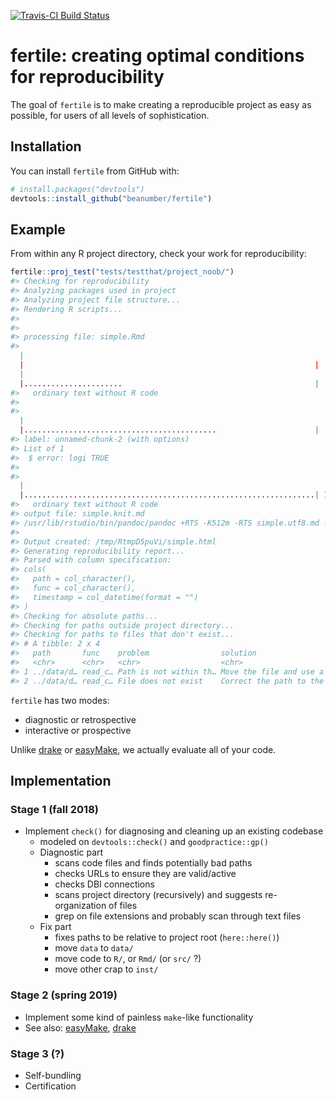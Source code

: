 
<!-- README.md is generated from README.Rmd. Please edit that file -->
[![Travis-CI Build Status](https://travis-ci.org/beanumber/fertile.svg?branch=master)](https://travis-ci.org/beanumber/fertile)

fertile: creating optimal conditions for reproducibility
========================================================

The goal of `fertile` is to make creating a reproducible project as easy as possible, for users of all levels of sophistication.

Installation
------------

You can install `fertile` from GitHub with:

``` r
# install.packages("devtools")
devtools::install_github("beanumber/fertile")
```

Example
-------

From within any R project directory, check your work for reproducibility:

``` r
fertile::proj_test("tests/testthat/project_noob/")
#> Checking for reproducibility
#> Analyzing packages used in project
#> Analyzing project file structure...
#> Rendering R scripts...
#> 
#> 
#> processing file: simple.Rmd
#> 
  |                                                                       
  |                                                                 |   0%
  |                                                                       
  |......................                                           |  33%
#>   ordinary text without R code
#> 
#> 
  |                                                                       
  |...........................................                      |  67%
#> label: unnamed-chunk-2 (with options) 
#> List of 1
#>  $ error: logi TRUE
#> 
#> 
  |                                                                       
  |.................................................................| 100%
#>   ordinary text without R code
#> output file: simple.knit.md
#> /usr/lib/rstudio/bin/pandoc/pandoc +RTS -K512m -RTS simple.utf8.md --to html4 --from markdown+autolink_bare_uris+ascii_identifiers+tex_math_single_backslash --output /tmp/RtmpD5puVi/simple.html --smart --email-obfuscation none --self-contained --standalone --section-divs --template /home/bbaumer/R/x86_64-pc-linux-gnu-library/3.4/rmarkdown/rmd/h/default.html --no-highlight --variable highlightjs=1 --variable 'theme:bootstrap' --include-in-header /tmp/RtmpD5puVi/rmarkdown-str6532c5ff806.html --mathjax --variable 'mathjax-url:https://mathjax.rstudio.com/latest/MathJax.js?config=TeX-AMS-MML_HTMLorMML'
#> 
#> Output created: /tmp/RtmpD5puVi/simple.html
#> Generating reproducibility report...
#> Parsed with column specification:
#> cols(
#>   path = col_character(),
#>   func = col_character(),
#>   timestamp = col_datetime(format = "")
#> )
#> Checking for absolute paths...
#> Checking for paths outside project directory...
#> Checking for paths to files that don't exist...
#> # A tibble: 2 x 4
#>   path       func    problem                solution                      
#>   <chr>      <chr>   <chr>                  <chr>                         
#> 1 ../data/d… read_c… Path is not within th… Move the file and use a relat…
#> 2 ../data/d… read_c… File does not exist    Correct the path to the file
```

`fertile` has two modes:

-   diagnostic or retrospective
-   interactive or prospective

Unlike [drake](https://github.com/ropensci/drake) or [easyMake](https://github.com/GShotwell/easyMake), we actually evaluate all of your code.

Implementation
--------------

### Stage 1 (fall 2018)

-   Implement `check()` for diagnosing and cleaning up an existing codebase
    -   modeled on `devtools::check()` and `goodpractice::gp()`
    -   Diagnostic part
        -   scans code files and finds potentially bad paths
        -   checks URLs to ensure they are valid/active
        -   checks DBI connections
        -   scans project directory (recursively) and suggests re-organization of files
        -   grep on file extensions and probably scan through text files
    -   Fix part
        -   fixes paths to be relative to project root (`here::here()`)
        -   move `data` to `data/`
        -   move code to `R/`, or `Rmd/` (or `src/` ?)
        -   move other crap to `inst/`

### Stage 2 (spring 2019)

-   Implement some kind of painless `make`-like functionality
-   See also: [easyMake](https://github.com/GShotwell/easyMake), [drake](https://github.com/ropensci/drake)

### Stage 3 (?)

-   Self-bundling
-   Certification

